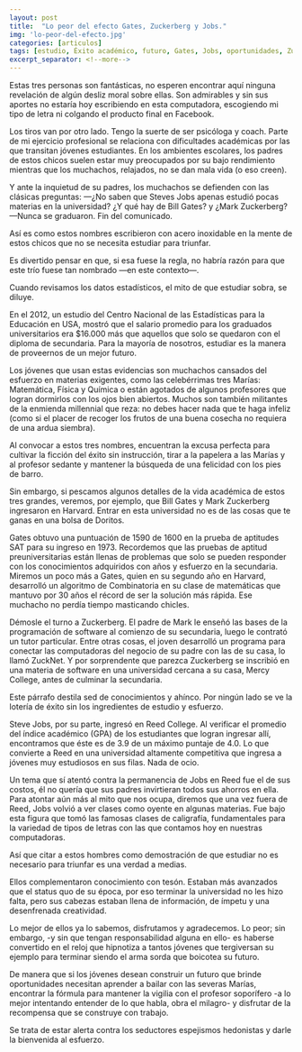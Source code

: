 ```yaml
---
layout: post
title:  "Lo peor del efecto Gates, Zuckerberg y Jobs."
img: 'lo-peor-del-efecto.jpg'
categories: [articulos]
tags: [estudio, Éxito académico, futuro, Gates, Jobs, oportunidades, Zuckerberg]
excerpt_separator: <!--more-->
---
```


Estas  tres personas son fantásticas, no esperen encontrar aquí ninguna revelación de algún desliz moral sobre ellas. Son admirables y sin sus aportes no estaría hoy escribiendo en esta computadora, escogiendo mi tipo de letra ni colgando el producto final en Facebook.

<!--more-->

Los tiros van por otro lado. Tengo la suerte de ser psicóloga y coach. Parte de mi ejercicio profesional se relaciona con dificultades académicas por las que transitan jóvenes estudiantes.  En los ambientes escolares, los padres de estos chicos suelen estar muy preocupados por su bajo rendimiento mientras que los muchachos, relajados, no se dan mala vida (o eso creen).

Y ante la inquietud de su padres, los muchachos se defienden con las clásicas preguntas: —¿No saben que Steves Jobs apenas estudió pocas materias en la universidad? ¿Y qué hay de Bill Gates? y ¿Mark Zuckerberg? —Nunca se graduaron. Fin del comunicado.

Así es como estos nombres escribieron  con acero inoxidable en  la mente de estos  chicos que no se necesita estudiar para triunfar.

Es divertido pensar en que, si esa   fuese la regla, no habría razón para que este trío fuese tan nombrado —en este contexto—.

Cuando revisamos los datos estadísticos,  el  mito  de que estudiar sobra, se diluye.

En el 2012, un estudio del Centro Nacional de las Estadísticas para la Educación en USA, mostró que el salario promedio para los graduados universitarios era $16.000 más que aquellos que solo se quedaron con el diploma de secundaria.
Para la mayoría de nosotros, estudiar es la manera de proveernos de un mejor futuro.

Los jóvenes que  usan estas evidencias son muchachos cansados del esfuerzo en materias exigentes, como las celebérrimas tres Marías: Matemática, Física y Química o están  agotados de algunos profesores que logran dormirlos con los ojos bien abiertos. Muchos son también militantes de la enmienda millennial que reza: no debes hacer nada que te haga infeliz (como si el placer de recoger los frutos de una buena cosecha no requiera de  una ardua siembra).

Al convocar a estos tres nombres, encuentran la excusa perfecta para  cultivar la ficción del éxito sin instrucción, tirar a la papelera a las Marías y al profesor sedante y mantener la búsqueda de una felicidad con los pies de barro.

Sin embargo, si pescamos algunos detalles de la vida académica de estos tres  grandes, veremos, por ejemplo,  que Bill Gates y Mark Zuckerberg ingresaron en Harvard. Entrar en esta universidad no es de las cosas  que te ganas en una bolsa de Doritos.

Gates obtuvo una puntuación de  1590 de 1600  en la prueba de aptitudes SAT  para su ingreso en 1973.  Recordemos que las pruebas de aptitud  preuniversitarias están llenas de problemas que solo se pueden responder con los conocimientos adquiridos con años y esfuerzo en la secundaria.  Miremos un poco más a Gates,   quien en su segundo año en Harvard, desarrolló un algoritmo de Combinatoria en su clase de matemáticas que  mantuvo por 30 años el récord de ser la solución  más rápida. Ese muchacho no perdía tiempo masticando chicles.

Démosle el turno a Zuckerberg. El padre de Mark le enseñó las bases de la programación de software al comienzo de su secundaria, luego le contrató un tutor particular. Entre otras cosas, el joven  desarrolló un  programa para conectar las computadoras del negocio de su padre con las de su casa, lo llamó ZuckNet. Y por sorprendente que parezca Zuckerberg se inscribió en una materia de software en una universidad cercana a su casa, Mercy College,  antes de culminar  la secundaria.

Este párrafo destila sed de conocimientos y ahínco. Por ningún lado se ve la lotería de éxito sin  los ingredientes de estudio y esfuerzo.

Steve Jobs, por su parte,  ingresó en Reed College.  Al verificar el promedio del índice académico (GPA) de los estudiantes que logran ingresar allí, encontramos que éste es de 3.9 de un máximo puntaje de 4.0. Lo que convierte a Reed en una universidad altamente competitiva que ingresa a jóvenes muy estudiosos en sus filas. Nada de ocio.

Un tema que sí atentó contra  la permanencia de Jobs  en Reed fue el de  sus costos, él no quería que sus padres invirtieran todos  sus ahorros en ella. Para atontar aún más  al mito que nos ocupa,  diremos que   una vez fuera de Reed,  Jobs volvió a ver clases como oyente en algunas materias. Fue  bajo esta figura que tomó las famosas clases de caligrafía, fundamentales para la variedad de tipos de letras con las que  contamos hoy en nuestras computadoras.

Así que citar a estos hombres como demostración de que estudiar no es necesario para triunfar  es una verdad a medias.

Ellos complementaron conocimiento con tesón. Estaban más avanzados que el status quo de su época, por eso  terminar la universidad no les hizo falta, pero sus cabezas estaban llena de información, de ímpetu y una desenfrenada creatividad.

Lo mejor de ellos ya lo sabemos, disfrutamos y agradecemos. Lo peor; sin embargo, -y sin que tengan responsabilidad alguna en ello- es haberse convertido en el reloj que hipnotiza a tantos  jóvenes que tergiversan  su ejemplo para terminar siendo  el arma sorda  que boicotea su futuro.

De manera que si los jóvenes desean construir un futuro que brinde oportunidades necesitan aprender a bailar con las  severas Marías, encontrar la fórmula para mantener la vigilia con el profesor soporífero -a lo mejor intentando entender de lo que habla, obra el milagro- y disfrutar de la recompensa que se construye con trabajo.

Se trata de estar alerta contra los seductores espejismos hedonistas y darle la bienvenida al esfuerzo.